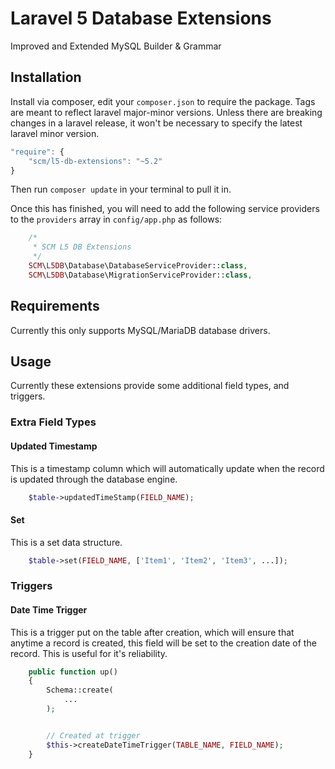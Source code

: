 # Laravel 5 Database Extensions
Improved and Extended MySQL Builder & Grammar


## Installation

Install via composer, edit your `composer.json` to require the package. Tags are meant to reflect laravel major-minor versions. Unless there are breaking changes in a laravel release, it won't be necessary to specify the latest laravel minor version.

```js
"require": {
    "scm/l5-db-extensions": "~5.2"
}
```

Then run `composer update` in your terminal to pull it in.

Once this has finished, you will need to add the following service providers to the `providers` array in `config/app.php` as follows:

```php
	/*
	 * SCM L5 DB Extensions
	 */
	SCM\L5DB\Database\DatabaseServiceProvider::class,
	SCM\L5DB\Database\MigrationServiceProvider::class,
```

## Requirements
Currently this only supports MySQL/MariaDB database drivers.


## Usage
Currently these extensions provide some additional field types, and triggers.

### Extra Field Types

#### Updated Timestamp
This is a timestamp column which will automatically update when the record is updated through the database engine.

```php
	$table->updatedTimeStamp(FIELD_NAME);
```

#### Set
This is a set data structure.

```php
	$table->set(FIELD_NAME, ['Item1', 'Item2', 'Item3', ...]);
```


### Triggers

#### Date Time Trigger
This is a trigger put on the table after creation, which will ensure that anytime a record is created, this field will be set to the creation date of the record. This is useful for it's reliability.

```php
    public function up()
    {
		Schema::create(
			...
		);


        // Created at trigger
        $this->createDateTimeTrigger(TABLE_NAME, FIELD_NAME);
    }
```